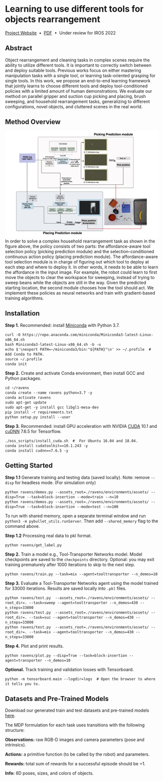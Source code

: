 # Learning to use different tools for objects rearrangement
[Project Website](https://yunchuzhang.github.io/toolselector.github.io/)&nbsp;&nbsp;•&nbsp;&nbsp;[PDF](https://yunchuzhang.github.io/images/Tool_select_IROS.pdf)&nbsp;&nbsp;•&nbsp;&nbsp;Under review for IROS 2022

## Abstract

Object rearrangement and cleaning tasks in complex scenes require the ability to utilize different tools. It is important to correctly switch between and deploy suitable tools. Previous works focus on either mastering manipulation tasks with a single tool, or learning task-oriented grasping for single tools.
In this work, we propose an end-to-end learning framework that jointly learns to choose different tools and deploy tool-conditioned policies with a limited amount of human demonstrations. We evaluate our method on parallel gripper and suction cup picking and placing, brush sweeping, and household rearrangement tasks, generalizing to different configurations, novel objects, and cluttered scenes in the real world.

## Method Overview
<img src="https://github.com/YunchuZhang/Learning-to-use-different-tools-for-objects-rearrangement/blob/main/docs/tool_affordance.png"><br>
In order to solve a complex household rearrangement task as shown in the figure above, the policy consists of two parts: the affordance-aware tool selection policy (picking prediction module) and the selection-conditioned continuous action policy (placing prediction module). The affordance-aware tool selection module is in charge of figuring out which tool to deploy at each step and where to deploy it. In other words, it needs to be able to learn the affordance in the input image. For example, the robot could learn to first move the objects to clear the workspace for sweeping, instead of trying to sweep beans while the objects are still in the way. Given the predicted starting location, the 
second module chooses how the tool should act. We implement these policies as neural networks and train with gradient-based training algorithms.

## Installation

**Step 1.** Recommended: install [Miniconda](https://docs.conda.io/en/latest/miniconda.html) with Python 3.7.

```shell
curl -O https://repo.anaconda.com/miniconda/Miniconda3-latest-Linux-x86_64.sh
bash Miniconda3-latest-Linux-x86_64.sh -b -u
echo $'\nexport PATH=~/miniconda3/bin:"${PATH}"\n' >> ~/.profile  # Add Conda to PATH.
source ~/.profile
conda init
```

**Step 2.** Create and activate Conda environment, then install GCC and Python packages.

```shell
cd ~/ravens
conda create --name ravens python=3.7 -y
conda activate ravens
sudo apt-get update
sudo apt-get -y install gcc libgl1-mesa-dev
pip install -r requirements.txt
python setup.py install --user
```

**Step 3.** Recommended: install GPU acceleration with NVIDIA [CUDA](https://developer.nvidia.com/cuda-toolkit) 10.1 and [cuDNN](https://developer.nvidia.com/cudnn) 7.6.5 for Tensorflow.
```shell
./oss_scripts/install_cuda.sh  #  For Ubuntu 16.04 and 18.04.
conda install cudatoolkit==10.1.243 -y
conda install cudnn==7.6.5 -y
```

## Getting Started

**Step 1.1** Generate training and testing data (saved locally). Note: remove `--disp` for headless mode. (For simulation only)

```shell
python ravens/demos.py --assets_root=./ravens/environments/assets/ --disp=True --task=block-insertion --mode=train --n=10
python ravens/demos.py --assets_root=./ravens/environments/assets/ --disp=True --task=block-insertion --mode=test --n=100
```

To run with shared memory, open a separate terminal window and run `python3 -m pybullet_utils.runServer`. Then add `--shared_memory` flag to the command above.

**Step 1.2** Processing real data to pkl format.
```shell
python ravens/get_label.py
```

**Step 2.** Train a model e.g., Tool-Transporter Networks model. Model checkpoints are saved to the `checkpoints` directory. Optional: you may exit training prematurely after 1000 iterations to skip to the next step.

```shell
python ravens/train.py --task=mix --agent=tooltransporter --n_demos=10 
```

**Step 3.** Evaluate a Tool-Transporter Networks agent using the model trained for 33000 iterations. Results are saved locally into `.pkl` files.

```shell
python ravens/test.py  --assets_root=./ravens/environments/assets/ --root_dir=. --task=sweep --agent=tooltransporter --n_demos=430 --n_steps=33000
python ravens/test.py  --assets_root=./ravens/environments/assets/ --root_dir=. --task=suc --agent=tooltransporter --n_demos=430 --n_steps=33000
python ravens/test.py  --assets_root=./ravens/environments/assets/ --root_dir=. --task=mix --agent=tooltransporter --n_demos=430 --n_steps=33000
```

**Step 4.** Plot and print results.

```shell
python ravens/plot.py --disp=True --task=block-insertion --agent=transporter --n_demos=10
```

**Optional.** Track training and validation losses with Tensorboard.

```shell
python -m tensorboard.main --logdir=logs  # Open the browser to where it tells you to.
```

## Datasets and Pre-Trained Models

Download our generated train and test datasets and pre-trained models [here](https://drive.google.com/drive/folders/1WZR6Npqiy-1DZNaWiN3yOI1hQnpovAww?usp=sharing).


The MDP formulation for each task uses transitions with the following structure:

**Observations:** raw RGB-D images and camera parameters (pose and intrinsics).

**Actions:** a primitive function (to be called by the robot) and parameters.

**Rewards:** total sum of rewards for a successful episode should be =1.

**Info:** 6D poses, sizes, and colors of objects.
